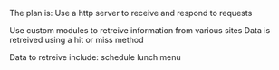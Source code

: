 The plan is:
Use a http server to receive and respond to requests

Use custom modules to retreive information from various sites
Data is retreived using a hit or miss method

Data to retreive include:
schedule
lunch menu
